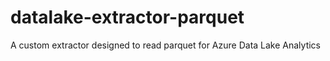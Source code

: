 # datalake-extractor-parquet
A custom extractor designed to read parquet for Azure Data Lake Analytics
